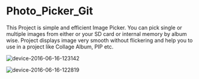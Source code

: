 # Photo_Picker_Git

This Project is simple and efficient Image Picker. You can pick single or multiple images from either or your SD card or internal memory by album wise.
Project displays image very smooth without flickering and help you to use in a project like Collage Album, PIP etc.

![device-2016-06-16-123142](https://cloud.githubusercontent.com/assets/6961313/16145642/5db45cb0-3497-11e6-828d-79ad2921fa64.png)

![device-2016-06-16-122819](https://cloud.githubusercontent.com/assets/6961313/16145593/180a299c-3497-11e6-893f-bce07d351041.png)

